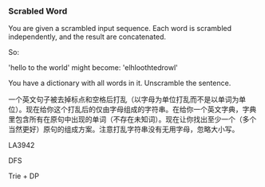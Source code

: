 ### Scrabled Word

You are given a scrambled input sequence. Each word is scrambled independently, and the result are concatenated.

So:

'hello to the world' might become: 'elhloothtedrowl'

You have a dictionary with all words in it. Unscramble the sentence.

一个英文句子被去掉标点和空格后打乱（以字母为单位打乱而不是以单词为单位）。现在给你这个打乱后的仅由字母组成的字符串。在给你一个英文字典，字典里包含所有在原句中出现的单词（不存在未知词）。现在让你找出至少一个（多个当然更好）原句的组成方案。注意打乱字符串没有无用字母，忽略大小写。

LA3942

DFS

Trie + DP